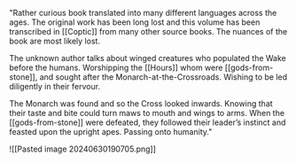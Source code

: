 "Rather curious book translated into many different languages across the ages. The original work has been long lost and this volume has been transcribed in [[Coptic]] from many other source books. The nuances of the book are most likely lost.

The unknown author talks about winged creatures who populated the Wake before the humans. Worshipping the [[Hours]] whom were [[gods-from-stone]], and sought after the Monarch-at-the-Crossroads. Wishing to be led diligently in their fervour.

The Monarch was found and so the Cross looked inwards. Knowing that their taste and bite could turn maws to mouth and wings to arms. When the [[gods-from-stone]] were defeated, they followed their leader’s instinct and feasted upon the upright apes. Passing onto humanity."

![[Pasted image 20240630190705.png]]